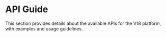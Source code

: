 # API Guide

This section provides details about the available APIs for the V18 platform, with examples and usage guidelines.


